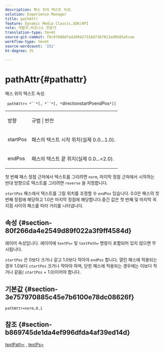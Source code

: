 ```yaml
---
description: 패스 위의 텍스트 속성.
solution: Experience Manager
title: pathAttr
feature: Dynamic Media Classic,SDK/API
role: 개발자,비즈니스 전문가
translation-type: tm+mt
source-git-commit: f6c97606d7a4209427316d7367013ad9585a5cae
workflow-type: tm+mt
source-wordcount: '151'
ht-degree: 3%

---
```



# pathAttr{#pathattr}

패스 위의 텍스트 속성.

` pathAttr= *``*[, *``*[, *`directionstartPoendPos`*]]`

<table id="simpletable_EC76095316AF4F07B1DDCC0D72B814CF"> 
 <tr class="strow"> 
  <td class="stentry"> <p> <span class="varname"> 방향 </span> </p> </td> 
  <td class="stentry"> <p> <span class="codeph"> 규범  </span> |  <span class="codeph"> 반전  </span> </p> </td> 
 </tr> 
 <tr class="strow"> 
  <td class="stentry"> <p> <span class="varname"> startPos  </span> </p> </td> 
  <td class="stentry"> <p>패스의 텍스트 시작 위치(실제 0.0...1.0). </p> </td> 
 </tr> 
 <tr class="strow"> 
  <td class="stentry"> <p> <span class="varname"> endPos  </span> </p> </td> 
  <td class="stentry"> <p>패스의 텍스트 끝 위치(실제 0.0...&lt;2.0). </p> </td> 
 </tr> 
</table>

첫 번째 패스 정점 근처에서 텍스트를 그리려면 `norm`, 마지막 정점 근처에서 시작하는 반대 방향으로 텍스트를 그리려면 `reverse` 을 지정합니다.

*`startPos`* 패스에서 텍스트를 그릴 위치를 조정할 수  *`endPos`* 있습니다. 0.0은 패스의 첫 번째 정점에 해당하고 1.0은 마지막 정점에 해당합니다.중간 값은 첫 번째 및 마지막 꼭지점 사이의 패스를 따라 거리를 나타냅니다.

## 속성 {#section-80f266da4e2549d89f022a3f9ff4584d}

레이어 속성입니다. 레이어에 `textPs=` 및 `textPath=` 명령이 포함되어 있지 않으면 무시됩니다.

*`startPos`* 은 0보다 크거나 같고 1.0보다 작아야  *`endPos`* 합니다. 열린 패스에 적용되는 경우 1.0보다  *`startPos`* 크거나 작아야 하며, 닫힌 패스에 적용되는 경우에는 이보다 작거나 같음(  *`startPos`* + 1.0)이어야 합니다.

## 기본값 {#section-3e757970885c45e7b6100e78dc08626f}

`pathAttr=norm,0,1`

## 참조 {#section-b869745de1da4ef996dfda4af39ed14d}

[textPath=](../../../../../is-api/http-ref/image-serving-api-ref/c-http-protocol-reference/c-command-reference/r-textpath.md#reference-b09cc0902dff4725bdb54d5da4076ccd) ,  [textPs=](../../../../../is-api/http-ref/image-serving-api-ref/c-http-protocol-reference/c-command-reference/r-textps.md#reference-4209a2a6169f44278da2647cfb0cd767)
